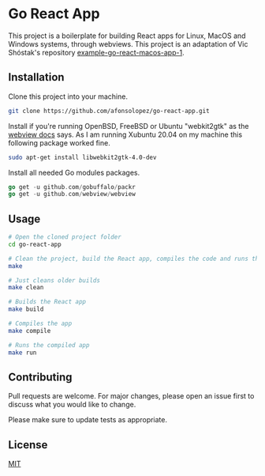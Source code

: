 # Go React App

This project is a boilerplate for building React apps for Linux, MacOS and Windows systems, through webviews. This project is an adaptation of Vic Shóstak's repository [example-go-react-macos-app-1](https://github.com/koddr/example-go-react-macos-app-1).

## Installation

Clone this project into your machine.

```bash
git clone https://github.com/afonsolopez/go-react-app.git
```
Install if you're running OpenBSD, FreeBSD or Ubuntu "webkit2gtk" as the [webview docs](https://github.com/webview/webview#notes) says. As I am running Xubuntu 20.04 on my machine this following package worked fine. 

```bash
sudo apt-get install libwebkit2gtk-4.0-dev
```
Install all needed Go modules packages.
```go
go get -u github.com/gobuffalo/packr
go get -u github.com/webview/webview
```
## Usage

```bash
# Open the cloned project folder
cd go-react-app

# Clean the project, build the React app, compiles the code and runs the app.
make

# Just cleans older builds
make clean

# Builds the React app
make build

# Compiles the app
make compile

# Runs the compiled app
make run
```

## Contributing
Pull requests are welcome. For major changes, please open an issue first to discuss what you would like to change.

Please make sure to update tests as appropriate.

## License
[MIT](https://choosealicense.com/licenses/mit/)